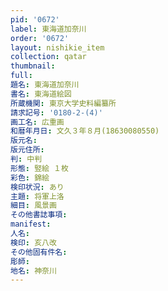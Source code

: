 ```yaml
---
pid: '0672'
label: 東海道加奈川
order: '0672'
layout: nishikie_item
collection: qatar
thumbnail: 
full: 
題名: 東海道加奈川
書名: 東海道絵図
所蔵機関: 東京大学史料編纂所
請求記号: '0180-2-(4)'
画工名: 広重画
和暦年月日: 文久３年８月(18630080550)
版元名: 
版元住所: 
判: 中判
形態: 竪絵 １枚
彩色: 錦絵
検印状況: あり
主題: 将軍上洛
細目: 風景画
その他書誌事項: 
manifest: 
人名: 
検印: 亥八改
その他固有件名: 
彫師: 
地名: 神奈川
---
```

